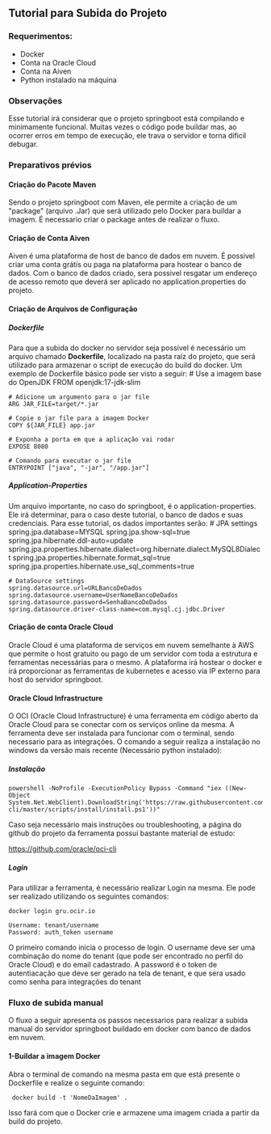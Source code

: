 ## Tutorial para Subida do Projeto
### Requerimentos:
- Docker
- Conta na Oracle Cloud
- Conta na Aiven
- Python instalado na máquina

### Observações
Esse tutorial irá considerar que o projeto springboot está compilando e minimamente funcional. Muitas vezes o código pode buildar mas, ao ocorrer erros em tempo de execução, ele trava o servidor e torna dificil debugar.

### Preparativos prévios

#### Criação do Pacote Maven
Sendo o projeto springboot com Maven, ele permite a criação de um "package" (arquivo .Jar) que será utilizado pelo Docker para buildar a imagem. É necessario criar o package antes de realizar o fluxo.

#### Criação de Conta Aiven

Aiven é uma plataforma de host de banco de dados em nuvem. É possivel criar uma conta grátis ou paga na plataforma para hostear o banco de dados.
Com o banco de dados criado, sera possivel resgatar um endereço de acesso remoto que deverá ser aplicado no application.properties do projeto.

#### Criação de Arquivos de Configuração
##### Dockerfile
Para que a subida do docker no servidor seja possível é necessário um arquivo chamado **Dockerfile**, localizado na pasta raíz do projeto, que será utilizado para armazenar o script de execução do build do docker. Um exemplo de Dockerfile básico pode ser visto a seguir:
    # Use a imagem base do OpenJDK
    FROM openjdk:17-jdk-slim
    
    # Adicione um argumento para o jar file
    ARG JAR_FILE=target/*.jar
    
    # Copie o jar file para a imagem Docker
    COPY ${JAR_FILE} app.jar
    
    # Exponha a porta em que a aplicação vai rodar
    EXPOSE 8080
    
    # Comando para executar o jar file
    ENTRYPOINT ["java", "-jar", "/app.jar"]

##### Application-Properties
Um arquivo importante, no caso do springboot, é o application-properties. Ele irá determinar, para o caso deste tutorial, o banco de dados e suas credenciais. Para esse tutorial, os dados importantes serão:
    # JPA settings
    spring.jpa.database=MYSQL
    spring.jpa.show-sql=true
    spring.jpa.hibernate.ddl-auto=update
    spring.jpa.properties.hibernate.dialect=org.hibernate.dialect.MySQL8Dialect
    spring.jpa.properties.hibernate.format_sql=true
    spring.jpa.properties.hibernate.use_sql_comments=true
    
    # DataSource settings
    spring.datasource.url=URLBancoDeDados
    spring.datasource.username=UserNameBancoDeDados
    spring.datasource.password=SenhaBancoDeDados
    spring.datasource.driver-class-name=com.mysql.cj.jdbc.Driver
    

#### Criação de conta Oracle Cloud

Oracle Cloud é uma plataforma de serviços em nuvem semelhante à AWS que permite o host gratuito ou pago de um servidor com toda a estrutura e ferramentas necessárias para o mesmo.
A plataforma irá hostear o docker e irá proporcionar as ferramentas de kubernetes e acesso via IP externo para host do servidor springboot.

#### Oracle Cloud Infrastructure
O OCI (Oracle Cloud Infrastructure) é uma ferramenta em código aberto da Oracle Cloud para se conectar com os serviços online da mesma. A ferramenta deve ser instalada para funcionar com o terminal, sendo necessario para as integrações. O comando a seguir realiza a instalação no windows da versão mais recente (Necessário python instalado):

##### Instalação
    powershell -NoProfile -ExecutionPolicy Bypass -Command "iex ((New-Object System.Net.WebClient).DownloadString('https://raw.githubusercontent.com/oracle/oci-cli/master/scripts/install/install.ps1'))"

Caso seja necessário mais instruções ou troubleshooting, a página do github do projeto da ferramenta possui bastante material de estudo:

https://github.com/oracle/oci-cli

##### Login
Para utilizar a ferramenta, é necessário realizar Login na mesma. Ele pode ser realizado utilizando os seguintes comandos:

    docker login gru.ocir.io
	
    Username: tenant/username
    Password: auth_token username

O primeiro comando inicia o processo de login. O username deve ser uma combinação do nome do tenant (que pode ser encontrado no perfil do Oracle Cloud) e do email cadastrado.
A password é o token de autentiacação que deve ser gerado na tela de tenant, e que sera usado como senha para integrações do tenant

### Fluxo de subida manual
O fluxo a seguir apresenta os passos necessarios para realizar a subida manual do servidor springboot buildado em docker com banco de dados em nuvem.

#### 1-Buildar a imagem Docker
Abra o terminal de comando na mesma pasta em que está presente o Dockerfile e realize o seguinte comando:

     docker build -t 'NomeDaImagem' .

Isso fará com que o Docker crie e armazene uma imagem criada a partir da build do projeto.
